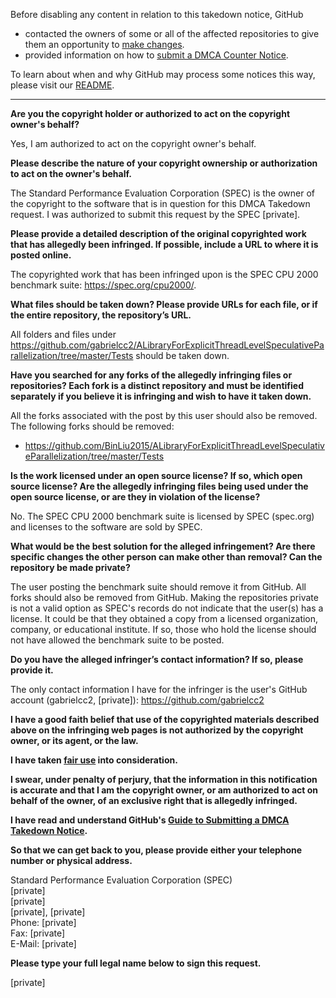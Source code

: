 Before disabling any content in relation to this takedown notice, GitHub
- contacted the owners of some or all of the affected repositories to give them an opportunity to [make changes](https://docs.github.com/en/github/site-policy/dmca-takedown-policy#a-how-does-this-actually-work).
- provided information on how to [submit a DMCA Counter Notice](https://docs.github.com/en/articles/guide-to-submitting-a-dmca-counter-notice).

To learn about when and why GitHub may process some notices this way, please visit our [README](https://github.com/github/dmca/blob/master/README.md).

---

**Are you the copyright holder or authorized to act on the copyright owner's behalf?**

Yes, I am authorized to act on the copyright owner's behalf.

**Please describe the nature of your copyright ownership or authorization to act on the owner's behalf.**

The Standard Performance Evaluation Corporation (SPEC) is the owner of the copyright to the software that is in question for this DMCA Takedown request. I was authorized to submit this request by the SPEC [private].

**Please provide a detailed description of the original copyrighted work that has allegedly been infringed. If possible, include a URL to where it is posted online.**

The copyrighted work that has been infringed upon is the SPEC CPU 2000 benchmark suite: https://spec.org/cpu2000/.

**What files should be taken down? Please provide URLs for each file, or if the entire repository, the repository’s URL.**

All folders and files under https://github.com/gabrielcc2/ALibraryForExplicitThreadLevelSpeculativeParallelization/tree/master/Tests should be taken down.

**Have you searched for any forks of the allegedly infringing files or repositories? Each fork is a distinct repository and must be identified separately if you believe it is infringing and wish to have it taken down.**

All the forks associated with the post by this user should also be removed. The following forks should be removed:  
* https://github.com/BinLiu2015/ALibraryForExplicitThreadLevelSpeculativeParallelization/tree/master/Tests

**Is the work licensed under an open source license? If so, which open source license? Are the allegedly infringing files being used under the open source license, or are they in violation of the license?**

No. The SPEC CPU 2000 benchmark suite is licensed by SPEC (spec.org) and licenses to the software are sold by SPEC.

**What would be the best solution for the alleged infringement? Are there specific changes the other person can make other than removal? Can the repository be made private?**

The user posting the benchmark suite should remove it from GitHub. All forks should also be removed from GitHub. Making the repositories private is not a valid option as SPEC's records do not indicate that the user(s) has a license. It could be that they obtained a copy from a licensed organization, company, or educational institute. If so, those who hold the license should not have allowed the benchmark suite to be posted.

**Do you have the alleged infringer’s contact information? If so, please provide it.**

The only contact information I have for the infringer is the user's GitHub account (gabrielcc2, [private]): https://github.com/gabrielcc2

**I have a good faith belief that use of the copyrighted materials described above on the infringing web pages is not authorized by the copyright owner, or its agent, or the law.**

**I have taken <a href="https://www.lumendatabase.org/topics/22">fair use</a> into consideration.**

**I swear, under penalty of perjury, that the information in this notification is accurate and that I am the copyright owner, or am authorized to act on behalf of the owner, of an exclusive right that is allegedly infringed.**

**I have read and understand GitHub's <a href="https://docs.github.com/articles/guide-to-submitting-a-dmca-takedown-notice/">Guide to Submitting a DMCA Takedown Notice</a>.**

**So that we can get back to you, please provide either your telephone number or physical address.**

Standard Performance Evaluation Corporation (SPEC)  
[private]  
[private]  
[private], [private]  
Phone: [private]  
Fax: [private]  
E-Mail: [private]  

**Please type your full legal name below to sign this request.**

[private]
